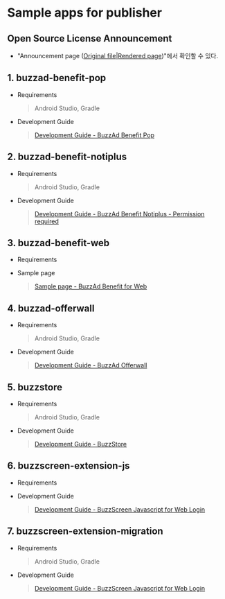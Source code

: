 # Sample apps for publisher

## Open Source License Announcement
- "Announcement page ([Original file](./3rd_party_licenses.html)|[Rendered page](https://htmlpreview.github.io/?https://github.com/Buzzvil/buzz-sdk-samples/blob/master/3rd_party_licenses.html))"에서 확인할 수 있다.

## 1. buzzad-benefit-pop
- Requirements
    > Android Studio, Gradle
- Development Guide
    > [Development Guide - BuzzAd Benefit Pop](https://buzzvil.atlassian.net/wiki/spaces/BDG/pages/486081028/BuzzAdPop)

## 2. buzzad-benefit-notiplus
- Requirements
    > Android Studio, Gradle
- Development Guide
    > [Development Guide - BuzzAd Benefit Notiplus - Permission required](https://buzzvil.atlassian.net/wiki/spaces/DEV/pages/508362869/BuzzAdNotiPlus)

## 3. buzzad-benefit-web
- Requirements
    >
- Sample page
    > [Sample page - BuzzAd Benefit for Web](https://buzzvil.github.io/buzzad-benefit-sdk-publisher-web/)

## 4. buzzad-offerwall
- Requirements
    > Android Studio, Gradle
- Development Guide
    > [Development Guide - BuzzAd Offerwall](https://buzzvil.atlassian.net/wiki/spaces/BDG/pages/404422805/3.+AOS+SDK)

## 5. buzzstore
- Requirements
    > Android Studio, Gradle
- Development Guide
    > [Development Guide - BuzzStore](./buzzstore/README.md)

## 6. buzzscreen-extension-js
- Requirements
    >
- Development Guide
    > [Development Guide - BuzzScreen Javascript for Web Login](https://buzzvil.atlassian.net/wiki/spaces/BDG/pages/390627423/BuzzScreen+JS+Extension+SDK+Usage)

## 7. buzzscreen-extension-migration
- Requirements
    > Android Studio, Gradle
- Development Guide
    > [Development Guide - BuzzScreen Javascript for Web Login](https://buzzvil.atlassian.net/wiki/spaces/BDG/pages/386924671/BuzzScreen+Migration+SDK)

